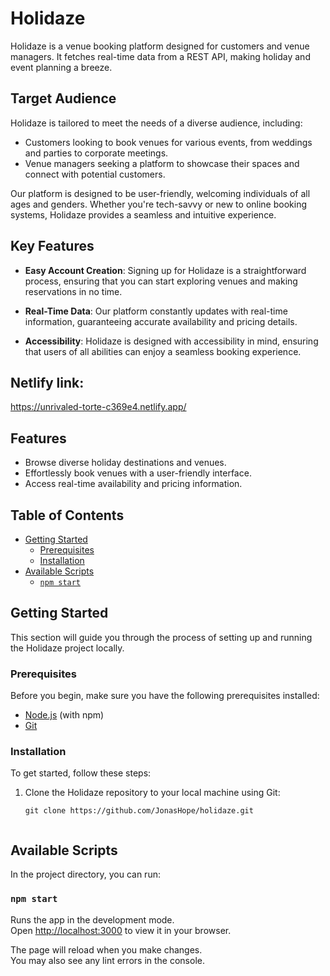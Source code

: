 # Holidaze

Holidaze is a venue booking platform designed for customers and venue managers. It fetches real-time data from a REST API, making holiday and event planning a breeze.

## Target Audience

Holidaze is tailored to meet the needs of a diverse audience, including:

- Customers looking to book venues for various events, from weddings and parties to corporate meetings.
- Venue managers seeking a platform to showcase their spaces and connect with potential customers.

Our platform is designed to be user-friendly, welcoming individuals of all ages and genders. Whether you're tech-savvy or new to online booking systems, Holidaze provides a seamless and intuitive experience.

## Key Features

- **Easy Account Creation**: Signing up for Holidaze is a straightforward process, ensuring that you can start exploring venues and making reservations in no time.

- **Real-Time Data**: Our platform constantly updates with real-time information, guaranteeing accurate availability and pricing details.

- **Accessibility**: Holidaze is designed with accessibility in mind, ensuring that users of all abilities can enjoy a seamless booking experience.

## Netlify link:
https://unrivaled-torte-c369e4.netlify.app/

## Features
- Browse diverse holiday destinations and venues.
- Effortlessly book venues with a user-friendly interface.
- Access real-time availability and pricing information.

## Table of Contents
- [Getting Started](#getting-started)
  - [Prerequisites](#prerequisites)
  - [Installation](#installation)
- [Available Scripts](#available-scripts)
  - [`npm start`](#npm-start)

## Getting Started
This section will guide you through the process of setting up and running the Holidaze project locally.

### Prerequisites

Before you begin, make sure you have the following prerequisites installed:

- [Node.js](https://nodejs.org/) (with npm)
- [Git](https://git-scm.com/)

### Installation

To get started, follow these steps:

1. Clone the Holidaze repository to your local machine using Git:

   ```shell
   git clone https://github.com/JonasHope/holidaze.git


## Available Scripts

In the project directory, you can run:

### `npm start`

Runs the app in the development mode.\
Open [http://localhost:3000](http://localhost:3000) to view it in your browser.

The page will reload when you make changes.\
You may also see any lint errors in the console.


